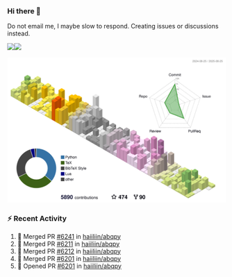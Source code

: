 ### Hi there 👋

Do not email me, I maybe slow to respond. Creating issues or discussions instead.

<a href="https://haiiliin/"><img height="137px" src="https://github-readme-stats.vercel.app/api?username=haiiliin&hide_title=false&hide_border=true&show_icons=true&include_all_commits=true&count_private=true&line_height=21&text_color=000&icon_color=000&bg_color=0,ea6161,ffc64d,fffc4d,52fa5a&theme=graywhite" /><!-- wi*quL3fcV --><img height="137px" src="https://github-readme-stats.vercel.app/api/top-langs/?username=haiiliin&hide=html&hide_title=true&hide_border=true&layout=compact&langs_count=6&text_color=000&icon_color=fff&bg_color=0,52fa5a,4dfcff,c64dff&theme=graywhite" /></a>

![](./profile-3d-contrib/profile-season-animate.svg)

### :zap: Recent Activity

<!--START_SECTION:activity-->
1. 🎉 Merged PR [#6241](https://github.com/haiiliin/abqpy/pull/6241) in [haiiliin/abqpy](https://github.com/haiiliin/abqpy)
2. 🎉 Merged PR [#6211](https://github.com/haiiliin/abqpy/pull/6211) in [haiiliin/abqpy](https://github.com/haiiliin/abqpy)
3. 🎉 Merged PR [#6212](https://github.com/haiiliin/abqpy/pull/6212) in [haiiliin/abqpy](https://github.com/haiiliin/abqpy)
4. 🎉 Merged PR [#6201](https://github.com/haiiliin/abqpy/pull/6201) in [haiiliin/abqpy](https://github.com/haiiliin/abqpy)
5. 💪 Opened PR [#6201](https://github.com/haiiliin/abqpy/pull/6201) in [haiiliin/abqpy](https://github.com/haiiliin/abqpy)
<!--END_SECTION:activity-->
